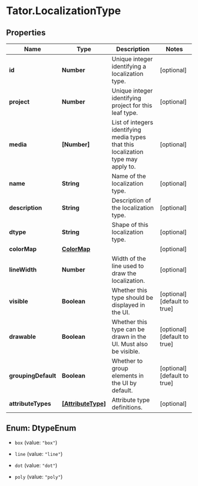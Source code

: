 # Tator.LocalizationType

## Properties

Name | Type | Description | Notes
------------ | ------------- | ------------- | -------------
**id** | **Number** | Unique integer identifying a localization type. | [optional] 
**project** | **Number** | Unique integer identifying project for this leaf type. | [optional] 
**media** | **[Number]** | List of integers identifying media types that this localization type may apply to. | [optional] 
**name** | **String** | Name of the localization type. | [optional] 
**description** | **String** | Description of the localization type. | [optional] 
**dtype** | **String** | Shape of this localization type. | [optional] 
**colorMap** | [**ColorMap**](ColorMap.md) |  | [optional] 
**lineWidth** | **Number** | Width of the line used to draw the localization. | [optional] 
**visible** | **Boolean** | Whether this type should be displayed in the UI. | [optional] [default to true]
**drawable** | **Boolean** | Whether this type can be drawn in the UI. Must also be visible. | [optional] [default to true]
**groupingDefault** | **Boolean** | Whether to group elements in the UI by default. | [optional] [default to true]
**attributeTypes** | [**[AttributeType]**](AttributeType.md) | Attribute type definitions. | [optional] 



## Enum: DtypeEnum


* `box` (value: `"box"`)

* `line` (value: `"line"`)

* `dot` (value: `"dot"`)

* `poly` (value: `"poly"`)




